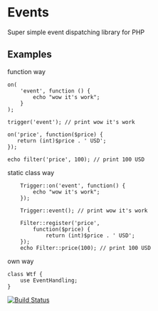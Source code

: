 # Events

Super simple event dispatching library for PHP

## Examples

function way

    on(
    	'event', function () {
    		echo "wow it's work";
    	}
    );

    trigger('event'); // print wow it's work

    on('price', function($price) {
       return (int)$price . ' USD';
    });

    echo filter('price', 100); // print 100 USD

static class way

		Trigger::on('event', function() {
			echo "wow it's work";
		});

		Trigger::event(); // print wow it's work

		Filter::register('price',
			function($price) {
				return (int)$price . ' USD';
		});
		echo Filter::price(100); // print 100 USD

own way

	class Wtf {
		use EventHandling;
	}

[![Build Status](https://travis-ci.org/OzzyCzech/events.png?branch=master)](https://travis-ci.org/OzzyCzech/events)